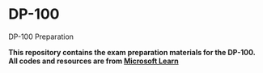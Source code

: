 # DP-100

DP-100 Preparation

**This repository contains the exam preparation materials for the DP-100. All codes and resources are from [Microsoft Learn](https://learn.microsoft.com/en-us/training/browse/)**
